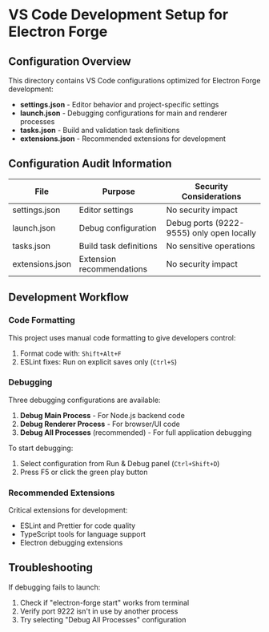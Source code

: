 # VS Code Development Setup for Electron Forge

## Configuration Overview

This directory contains VS Code configurations optimized for Electron Forge development:

- **settings.json** - Editor behavior and project-specific settings
- **launch.json** - Debugging configurations for main and renderer processes
- **tasks.json** - Build and validation task definitions
- **extensions.json** - Recommended extensions for development

## Configuration Audit Information

| File            | Purpose                   | Security Considerations                   |
| --------------- | ------------------------- | ----------------------------------------- |
| settings.json   | Editor settings           | No security impact                        |
| launch.json     | Debug configuration       | Debug ports (9222-9555) only open locally |
| tasks.json      | Build task definitions    | No sensitive operations                   |
| extensions.json | Extension recommendations | No security impact                        |

## Development Workflow

### Code Formatting

This project uses manual code formatting to give developers control:

1. Format code with: `Shift+Alt+F`
2. ESLint fixes: Run on explicit saves only (`Ctrl+S`)

### Debugging

Three debugging configurations are available:

1. **Debug Main Process** - For Node.js backend code
2. **Debug Renderer Process** - For browser/UI code
3. **Debug All Processes** (recommended) - For full application debugging

To start debugging:

1. Select configuration from Run & Debug panel (`Ctrl+Shift+D`)
2. Press F5 or click the green play button

### Recommended Extensions

Critical extensions for development:

- ESLint and Prettier for code quality
- TypeScript tools for language support
- Electron debugging extensions

## Troubleshooting

If debugging fails to launch:

1. Check if "electron-forge start" works from terminal
2. Verify port 9222 isn't in use by another process
3. Try selecting "Debug All Processes" configuration
